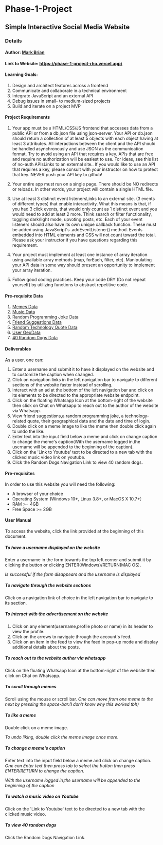 # Phase-1-Project

## Simple Interactive Social Media Website

### Details

#### Author: <a href="https://github.com/Markbkiunga">Mark Brian</a>

#### Link to Website: https://phase-1-project-rho.vercel.app/

#### Learning Goals:

1. Design and architect features across a frontend
2. Communicate and collaborate in a technical environment
3. Integrate JavaScript and an external API
4. Debug issues in small- to medium-sized projects
5. Build and iterate on a project MVP

#### Project Requirements

1. Your app must be a HTML/CSS/JS frontend that accesses data from a public API or from a db.json file using json-server. Your API or db.json should return a collection of at least 5 objects with each object having at least 3 attributes. All interactions between the client and the API should be handled asynchronously and use JSON as the communication format. Try to avoid using an API that requires a key. APIs that are free and require no authorization will be easiest to use. For ideas, see this list of no-auth APIsLinks to an external site.. If you would like to use an API that requires a key, please consult with your instructor on how to protect that key. NEVER push your API key to github!

2. Your entire app must run on a single page. There should be NO redirects or reloads. In other words, your project will contain a single HTML file.

3. Use at least 3 distinct event listenersLinks to an external site. (3 events of different types) that enable interactivity. What this means is that, if you had 3 click events, that would only count as 1 distinct event and you would need to add at least 2 more. Think search or filter functionality, toggling dark/light mode, upvoting posts, etc. Each of your event listeners should also have its own unique callback function. These must be added using JavaScript's .addEventListener() method. Events embedded into HTML elements and CSS will not count toward the total. Please ask your instructor if you have questions regarding this requirement.

4. Your project must implement at least one instance of array iteration using available array methods (map, forEach, filter, etc). Manipulating your API data in some way should present an opportunity to implement your array iteration.

5. Follow good coding practices. Keep your code DRY (Do not repeat yourself) by utilizing functions to abstract repetitive code.

#### Pre-requisite Data

1. <a href="https://api.imgflip.com/get_memes">Memes Data</a>
2. <a href="https://openwhyd.org/hot/electro?format=json">Music Data</a>
3. <a href="https://v2.jokeapi.dev/joke/Programming?blacklistFlags=nsfw,religious,political,racist,sexist,explicit&type=twopart">Random Programming Joke Data</a>
4. <a href="https://randomuser.me/api/">Friend Suggestions Data</a>
5. <a href="https://api.quotable.io/quotes/random?tags=technology">Random Technology Quote Data</a>
6. <a href="https://ipapi.co/json/">User GeoData</a>
7. <a href="https://dog.ceo/api/breeds/image/random/40">40 Random Dogs Data</a>

#### Deliverables

As a user, one can:

1. Enter a username and submit it to have it displayed on the website and to customize the caption when changed.
2. Click on navigation links in the left navigation bar to navigate to different sections of the website faster instead of scrolling.
3. Interact with an ad at the bottom of the left navigation bar and click on its elements to be directed to the appropriate website endpoint.
4. Click on the floating Whatsapp Icon at the bottom-right of the website then click on Chat on Whatsapp to reach out to the author of the website via Whatsapp.
5. View friend suggestions,a random programming joke, a technology-related quote, their geographical data and the date and time of login.
6. Double click on a meme image to like the meme then double click again to undo the like.
7. Enter text into the input field below a meme and click on change caption to change the meme's caption(With the username logged in,the username will be appended to the beginning of the caption).
8. Click on the 'Link to Youtube' text to be directed to a new tab with the clicked music video link on youtube.
9. Click the Random Dogs Navigation Link to view 40 random dogs.

#### Pre-requisites

In order to use this website you will need the following:

- A browser of your choice
- Operating System (Windows 10+, Linux 3.8+, or MacOS X 10.7+)
- RAM >= 4GB
- Free Space >= 2GB

#### User Manual

To access the website, click the link provided at the beginning of this document.

##### To have a username displayed on the website

Enter a username in the form towards the top left corner and submit it by clicking the button or clicking ENTER(Windows)/RETURN(MAC OS).
</br>

_Is successful if the form disappears and the username is displayed_

##### To navigate through the website sections

Click on a navigation link of choice in the left navigation bar to navigate to its section.

##### To interact with the advertisement on the website

1. Click on any element(username,profile photo or name) in its header to view the profile.
2. Click on the arrows to navigate through the account's feed.
3. Click on an item in the feed to view the feed in pop-up mode and display additional details about the posts.

##### To reach out to the website author via whatsapp

Click on the floating Whatsapp Icon at the bottom-right of the website then click on Chat on Whatsapp.

##### To scroll through memes

Scroll using the mouse or scroll bar.
_One can move from one meme to the next by pressing the space-bar.(I don't know why this worked tbh)_

##### To like a meme

Double click on a meme image.
</br>

_To undo liking, double click the meme image once more._

##### To change a meme's caption

Enter text into the input field below a meme and click on change caption.
_One can Enter text then press tab to select the button then press ENTER/RETURN to change the caption._
</br>

_With the username logged in,the username will be appended to the beginning of the caption_

##### To watch a music video on Youtube

Click on the 'Link to Youtube' text to be directed to a new tab with the clicked music video.

##### To view 40 random dogs

Click the Random Dogs Navigation Link.
